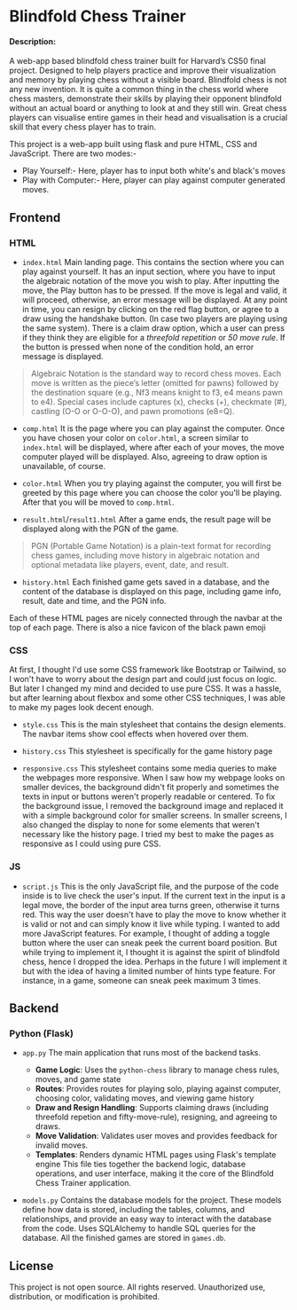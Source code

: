 # Blindfold Chess Trainer

#### Description:
A web-app based blindfold chess trainer built for Harvard’s CS50 final project. Designed to help players practice and improve their visualization and memory by playing chess without a visible board.
Blindfold chess is not any new invention. It is quite a common thing in the chess world where chess masters, demonstrate their skills by playing their opponent blindfold without an actual board or anything to look at and they still win. Great chess players can visualise entire games in their head and visualisation is a crucial skill that every chess player has to train.

This project is a web-app built using flask and pure HTML, CSS and JavaScript.
There are two modes:-
- Play Yourself:- Here, player has to input both white's and black's moves
- Play with Computer:- Here, player can play against computer generated moves.

## Frontend

### HTML

- `index.html` Main landing page. This contains the section where you can play against yourself. It has an input section, where you have to input the algebraic notation of the move you wish to play. After inputting the move, the Play button has to be pressed. If the move is legal and valid, it will proceed, otherwise, an error message will be displayed. At any point in time, you can resign by clicking on the red flag button, or agree to a draw using the handshake button. (In case two players are playing using the same system). There is a claim draw option, which a user can press if they think they are eligible for a *threefold repetition* or *50 move rule*. If the button is pressed when none of the condition hold, an error message is displayed.
> Algebraic Notation is the standard way to record chess moves. Each move is written as the piece’s letter (omitted for pawns) followed by the destination square (e.g., Nf3 means knight to f3, e4 means pawn to e4). Special cases include captures (x), checks (+), checkmate (#), castling (O-O or O-O-O), and pawn promotions (e8=Q).

- `comp.html` It is the page where you can play against the computer. Once you have chosen your color on `color.html`, a screen similar to `index.html` will be displayed, where after each of your moves, the move computer played will be displayed. Also, agreeing to draw option is unavailable, of course.

- `color.html` When you try playing against the computer, you will first be greeted by this page where you can choose the color you'll be playing. After that you will be moved to `comp.html`.

- `result.html`/`result1.html` After a game ends, the result page will be displayed along with the PGN of the game.
> PGN (Portable Game Notation) is a plain-text format for recording chess games, including move history in algebraic notation and optional metadata like players, event, date, and result.

- `history.html` Each finished game gets saved in a database, and the content of the database is displayed on this page, including game info, result, date and time, and the PGN info.

Each of these HTML pages are nicely connected through the navbar at the top of each page. There is also a nice favicon of the black pawn emoji

### CSS
At first, I thought I'd use some CSS framework like Bootstrap or Tailwind, so I won't have to worry about the design part and could just focus on logic. But later I changed my mind and decided to use pure CSS. It was a hassle, but after learning about flexbox and some other CSS techniques, I was able to make my pages look decent enough.

- `style.css` This is the main stylesheet that contains the design elements. The navbar items show cool effects when hovered over them.

- `history.css` This stylesheet is specifically for the game history page

- `responsive.css` This stylesheet contains some media queries to make the webpages more responsive. When I saw how my webpage looks on smaller devices, the background didn't fit properly and sometimes the texts in input or buttons weren't properly readable or centered. To fix the background issue, I removed the background image and replaced it with a simple background color for smaller screens. In smaller screens, I also changed the display to none for some elements that weren't necessary like the history page. I tried my best to make the pages as responsive as I could using pure CSS.

### JS

- `script.js` This is the only JavaScript file, and the purpose of the code inside is to live check the user's input. If the current text in the input is a legal move, the border of the input area turns green, otherwise it turns red. This way the user doesn't have to play the move to know whether it is valid or not and can simply know it live while typing. I wanted to add more JavaScript features. For example, I thought of adding a toggle button where the user can sneak peek the current board position. But while trying to implement it, I thought it is against the spirit of blindfold chess, hence I dropped the idea. Perhaps in the future I will implement it but with the idea of having a limited number of hints type feature. For instance, in a game, someone can sneak peek maximum 3 times.

## Backend

### Python (Flask)

- `app.py` The main application that runs most of the backend tasks.
    - **Game Logic**: Uses the `python-chess` library to manage chess rules, moves, and game state
    - **Routes**: Provides routes for playing solo, playing against computer, choosing color, validating moves, and viewing game history
    - **Draw and Resign Handling**: Supports claiming draws (including threefold repetion and fifty-move-rule), resigning, and agreeing to draws.
    - **Move Validation**: Validates user moves and provides feedback for invalid moves.
    - **Templates**: Renders dynamic HTML pages using Flask's template engine
This file ties together the backend logic, database operations, and user interface, making it the core of the Blindfold Chess Trainer application.

- `models.py` Contains the database models for the project. These models define how data is stored, including the tables, columns, and relationships, and provide an easy way to interact with the database from the code. Uses SQLAlchemy to handle SQL queries for the database. All the finished games are stored in `games.db`.

## License
This project is not open source. All rights reserved.
Unauthorized use, distribution, or modification is prohibited.
